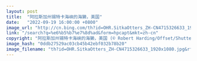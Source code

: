 ```yaml
---
layout: post
title:  "阿拉斯加州锡特卡海峡的海獭，美国"
date:   "2022-09-19 16:00:00 +0800"
image_url: "http://cn.bing.com/th?id=OHR.SitkaOtters_ZH-CN4715326633_1920x1080.jpg&rf=LaDigue_1920x1080.jpg&pid=hp"
link: "/search?q=%e6%b5%b7%e7%8d%ad&form=hpcapt&mkt=zh-cn"
copyright: "阿拉斯加州锡特卡海峡的海獭，美国 (© Robert Harding/Offset/Shutterstock)"
image_hash: "0ddb27529ac03cb45b42ebf032b78b20"
image_filename: "th?id=OHR.SitkaOtters_ZH-CN4715326633_1920x1080.jpg&rf=LaDigue_1920x1080.jpg&pid=hp"
---
```

